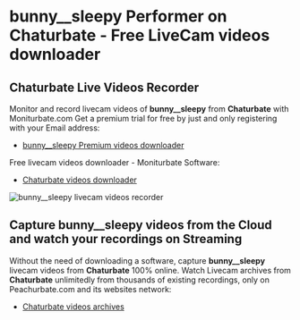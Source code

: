 # bunny__sleepy Performer on Chaturbate - Free LiveCam videos downloader

## Chaturbate Live Videos Recorder

Monitor and record livecam videos of **bunny__sleepy** from **Chaturbate** with Moniturbate.com
Get a premium trial for free by just and only registering with your Email address:
* [bunny__sleepy Premium videos downloader](https://moniturbate.com/request-demo-licence-key.html)

Free livecam videos downloader - Moniturbate Software:
* [Chaturbate videos downloader](https://moniturbate.com/moniturbate-download-software.html)

![bunny__sleepy livecam videos recorder](https://peachurnet.com/templates/moniturbate-software.png)


## Capture bunny__sleepy videos from the Cloud and watch your recordings on Streaming

Without the need of downloading a software, capture **bunny__sleepy** livecam videos from **Chaturbate** 100% online.
Watch Livecam archives from **Chaturbate** unlimitedly from thousands of existing recordings, only on Peachurbate.com and its websites network:
* [Chaturbate videos archives](https://peachurnet.com/)